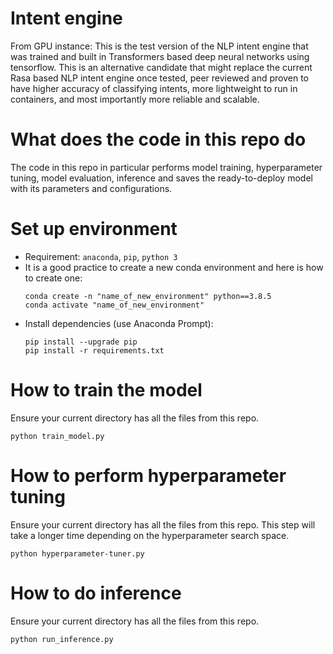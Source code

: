 # Intent engine
From GPU instance:
This is the test version of the NLP intent engine that was trained and built in Transformers based deep neural networks using tensorflow.
This is an alternative candidate that might replace the current Rasa based NLP intent engine once tested, peer reviewed and proven to have higher accuracy of classifying intents, more lightweight to run in containers, and most importantly more reliable and scalable.

# What does the code in this repo do
The code in this repo in particular performs model training, hyperparameter tuning, model evaluation, inference and saves the ready-to-deploy model with its parameters and configurations. 

# Set up environment 
* Requirement: ```anaconda```, ```pip```, ```python 3```
* It is a good practice to create a new conda environment and here is how to create one:
  ```
  conda create -n "name_of_new_environment" python==3.8.5
  conda activate "name_of_new_environment"
  ```
* Install dependencies (use Anaconda Prompt): 
  ```
  pip install --upgrade pip 
  pip install -r requirements.txt 
  ```
  
# How to train the model

Ensure your current directory has all the files from this repo.
```
python train_model.py

```

# How to perform hyperparameter tuning

Ensure your current directory has all the files from this repo. This step will take a longer time depending on the 
hyperparameter search space.
```
python hyperparameter-tuner.py

```

# How to do inference

Ensure your current directory has all the files from this repo.
```
python run_inference.py

```

  

